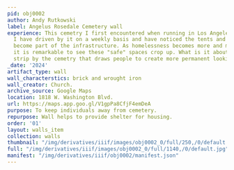 ```yaml
---
pid: obj0002
author: Andy Rutkowski
label: Angelus Rosedale Cemetery wall
experience: This cemetry I first encountered when running in Los Angeles. More recenlty
  I have driven by it on a weekly basis and have noticed the tents and how they have
  become part of the infrastructure. As homelessness becomes more and more criminalized
  it is remarkable to see these "safe" spaces crop up. What is it about this particular
  strip by the cemetry that draws people to create more permanent looking housing?
_date: '2024'
artifact_type: wall
wall_characterstics: brick and wrought iron
wall_creator: Church.
archive_source: Google Maps
location: 1818 W. Washington Blvd.
url: https://maps.app.goo.gl/V1gpPa8CfjF4emDeA
purpose: To keep individuals away from cemetery.
repurpose: Wall helps to provide shelter for housing.
order: '01'
layout: walls_item
collection: walls
thumbnail: "/img/derivatives/iiif/images/obj0002_0/full/250,/0/default.jpg"
full: "/img/derivatives/iiif/images/obj0002_0/full/1140,/0/default.jpg"
manifest: "/img/derivatives/iiif/obj0002/manifest.json"
---
```

